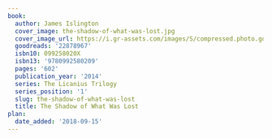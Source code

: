 ```yaml
---
book:
  author: James Islington
  cover_image: the-shadow-of-what-was-lost.jpg
  cover_image_url: https://i.gr-assets.com/images/S/compressed.photo.goodreads.com/books/1507308087l/22878967._SX98_.jpg
  goodreads: '22878967'
  isbn10: 099258020X
  isbn13: '9780992580209'
  pages: '602'
  publication_year: '2014'
  series: The Licanius Trilogy
  series_position: '1'
  slug: the-shadow-of-what-was-lost
  title: The Shadow of What Was Lost
plan:
  date_added: '2018-09-15'
---
```

